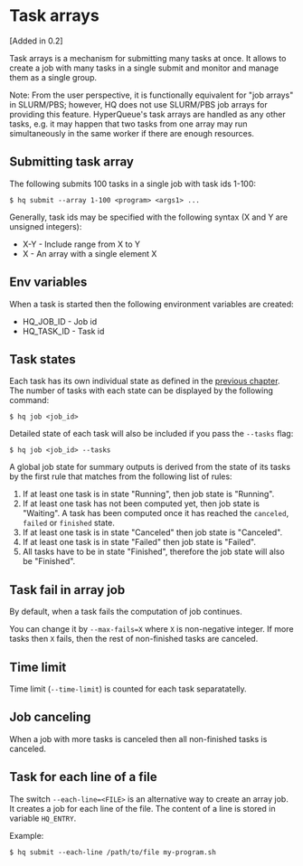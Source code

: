 
# Task arrays

[Added in 0.2]

Task arrays is a mechanism for submitting many tasks at once.
It allows to create a job with many tasks in a single submit and monitor and manage them as a single group.

Note: From the user perspective, it is functionally equivalent for "job arrays" in SLURM/PBS; however, HQ does not use SLURM/PBS job arrays for providing this feature.
HyperQueue's task arrays are handled as any other tasks, e.g. it may happen that two tasks from one array may run simultaneously in the same worker if there are enough resources.


## Submitting task array

The following submits 100 tasks in a single job with task ids 1-100:

``$ hq submit --array 1-100 <program> <args1> ...``

Generally, task ids may be specified with the following syntax (X and Y are unsigned integers):

* X-Y - Include range from X to Y
* X - An array with a single element X

## Env variables

When a task is started then the following environment variables are created:

* HQ_JOB_ID - Job id
* HQ_TASK_ID - Task id


## Task states

Each task has its own individual state as defined in the [previous chapter](jobs.md).
The number of tasks with each state can be displayed by the following command:

``$ hq job <job_id>``

Detailed state of each task will also be included if you pass the `--tasks` flag:

``$ hq job <job_id> --tasks``

A global job state for summary outputs is derived from the state of its tasks by the first rule that matches from the
following list of rules:


1. If at least one task is in state "Running", then job state is "Running".
2. If at least one task has not been computed yet, then job state is "Waiting".
   A task has been computed once it has reached the `canceled`, `failed` or `finished` state.
3. If at least one task is in state "Canceled" then job state is "Canceled".
4. If at least one task is in state "Failed" then job state is "Failed".
5. All tasks have to be in state "Finished", therefore the job state will also be "Finished".


## Task fail in array job

By default, when a task fails the computation of job continues.

You can change it by ``--max-fails=X`` where ``X`` is non-negative integer.
If more tasks then ``X`` fails, then the rest of non-finished tasks are canceled.

## Time limit

Time limit (``--time-limit``) is counted for each task separatatelly.

## Job canceling

When a job with more tasks is canceled then all non-finished tasks is canceled.


## Task for each line of a file

The switch ``--each-line=<FILE>`` is an alternative way to create an array job. It creates a job for each line of the file. The content of a line is stored in variable ``HQ_ENTRY``.

Example:

``$ hq submit --each-line /path/to/file my-program.sh``



